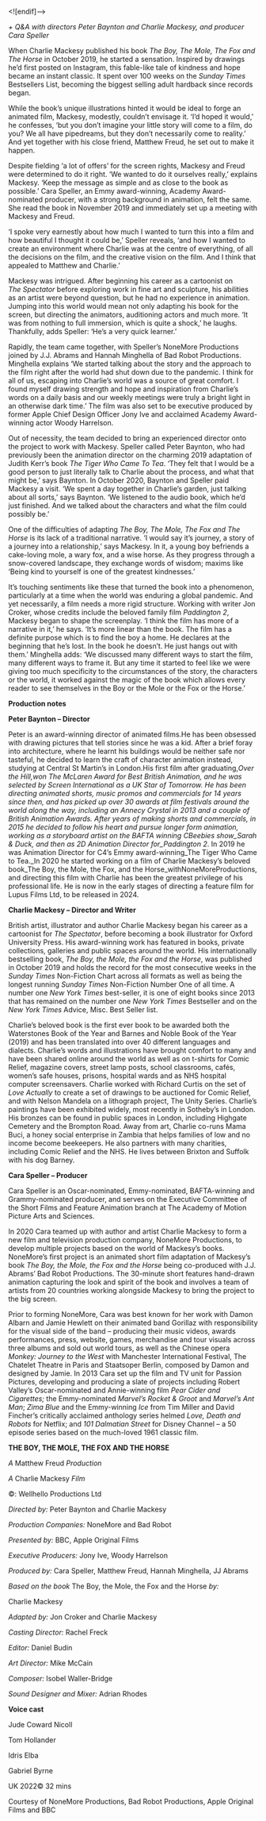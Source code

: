

<![endif]-->

_+ Q&A with directors Peter Baynton and Charlie Mackesy, and producer  
Cara Speller_

When Charlie Mackesy published his book _The Boy, The Mole, The Fox and The Horse_ in October 2019, he started a sensation. Inspired by drawings he’d first posted on Instagram, this fable-like tale of kindness and hope became an instant classic. It spent over 100 weeks on the _Sunday Times_ Bestsellers List, becoming the biggest selling adult hardback since records began.

While the book’s unique illustrations hinted it would be ideal to forge an animated film, Mackesy, modestly, couldn’t envisage it. ‘I’d hoped it would,’ he confesses, ‘but you don’t imagine your little story will come to a film, do you? We all have pipedreams, but they don’t necessarily come to reality.’ And yet together with his close friend, Matthew Freud, he set out to make it happen.

Despite fielding ‘a lot of offers’ for the screen rights, Mackesy and Freud were determined to do it right. ‘We wanted to do it ourselves really,’ explains Mackesy. ‘Keep the message as simple and as close to the book as possible.’ Cara Speller, an Emmy award-winning, Academy Award-nominated producer, with a strong background in animation, felt the same. She read the book in November 2019 and immediately set up a meeting with Mackesy and Freud.

‘I spoke very earnestly about how much I wanted to turn this into a film and how beautiful I thought it could be,’ Speller reveals, ‘and how I wanted to create an environment where Charlie was at the centre of everything, of all the decisions on the film, and the creative vision on the film. And I think that appealed to Matthew and Charlie.’

Mackesy was intrigued. After beginning his career as a cartoonist on  
_The Spectator_ before exploring work in fine art and sculpture, his abilities as an artist were beyond question, but he had no experience in animation. Jumping into this world would mean not only adapting his book for the screen, but directing the animators, auditioning actors and much more. ‘It was from nothing to full immersion, which is quite a shock,’ he laughs. Thankfully, adds Speller: ‘He’s a very quick learner.’

Rapidly, the team came together, with Speller’s NoneMore Productions joined by J.J. Abrams and Hannah Minghella of Bad Robot Productions. Minghella explains ‘We started talking about the story and the approach to the film right after the world had shut down due to the pandemic. I think for all of us, escaping into Charlie’s world was a source of great comfort. I found myself drawing strength and hope and inspiration from Charlie’s words on a daily basis and our weekly meetings were truly a bright light in an otherwise dark time.’ The film was also set to be executive produced by former Apple Chief Design Officer Jony Ive and acclaimed Academy Award-winning actor Woody Harrelson.

Out of necessity, the team decided to bring an experienced director onto the project to work with Mackesy. Speller called Peter Baynton, who had previously been the animation director on the charming 2019 adaptation of Judith Kerr’s book _The Tiger Who Came To Tea_. ‘They felt that I would be a good person to just literally talk to Charlie about the process, and what that might be,’ says Baynton. In October 2020, Baynton and Speller paid Mackesy a visit. ‘We spent a day together in Charlie’s garden, just talking about all sorts,’ says Baynton. ‘We listened to the audio book, which he’d just finished. And we talked about the characters and what the film could possibly be.’

One of the difficulties of adapting _The Boy, The Mole, The Fox and The Horse_ is its lack of a traditional narrative. ‘I would say it’s journey, a story of a journey into a relationship,’ says Mackesy. In it, a young boy befriends a cake-loving mole, a wary fox, and a wise horse. As they progress through a snow-covered landscape, they exchange words of wisdom; maxims like ‘Being kind to yourself is one of the greatest kindnesses.’

It’s touching sentiments like these that turned the book into a phenomenon, particularly at a time when the world was enduring a global pandemic. And yet necessarily, a film needs a more rigid structure. Working with writer Jon Croker, whose credits include the beloved family film _Paddington 2_, Mackesy began to shape the screenplay. ‘I think the film has more of a narrative in it,’ he says. ‘It’s more linear than the book. The film has a definite purpose which is to find the boy a home. He declares at the beginning that he’s lost. In the book he doesn’t. He just hangs out with them.’ Minghella adds: ‘We discussed many different ways to start the film, many different ways to frame it. But any time it started to feel like we were giving too much specificity to the circumstances of the story, the characters or the world, it worked against the magic of the book which allows every reader to see themselves in the Boy or the Mole or the Fox or the Horse.’

**Production notes**

**Peter Baynton – Director**

Peter is an award-winning director of animated films.He has been obsessed with drawing pictures that tell stories since he was a kid. After a brief foray into architecture, where he learnt his buildings would be neither safe nor tasteful, he decided to learn the craft of character animation instead, studying at Central St Martin’s in London.His first film after graduating,_Over the Hill,_won The McLaren Award for Best British Animation, and he was selected by Screen International as a UK Star of Tomorrow. He has been directing animated shorts, music promos and commercials for 14 years since then, and has picked up over 30 awards at film festivals around the world along the way, including an Annecy Crystal in 2013 and a couple of British Animation Awards. After years of making shorts and commercials, in 2015 he decided to follow his heart and pursue longer form animation, working as a storyboard artist on the BAFTA winning CBeebies show_Sarah & Duck_, and then as 2D Animation Director for_Paddington 2_. In 2019 he was Animation Director for C4’s Emmy award-winning_The Tiger Who Came to Tea._In 2020 he started working on a film of Charlie Mackesy’s beloved book_The Boy, the Mole, the Fox, and the Horse_withNoneMoreProductions, and directing this film with Charlie has been the greatest privilege of his professional life. He is now in the early stages of directing a feature film for Lupus Films Ltd, to be released in 2024.

**Charlie Mackesy – Director and Writer**

British artist, illustrator and author Charlie Mackesy began his career as a cartoonist for _The Spectator_, before becoming a book illustrator for Oxford University Press. His award-winning work has featured in books, private collections, galleries and public spaces around the world. His internationally bestselling book, _The Boy, the Mole, the Fox and the Horse_, was published in October 2019 and holds the record for the most consecutive weeks in the _Sunday Times_ Non-Fiction Chart across all formats as well as being the longest running _Sunday Times_ Non-Fiction Number One of all time. A number one _New York Times_ best-seller, it is one of eight books since 2013 that has remained on the number one _New York Times_ Bestseller and on the _New York Times_ Advice, Misc. Best Seller list.

Charlie’s beloved book is the first ever book to be awarded both the Waterstones Book of the Year and Barnes and Noble Book of the Year (2019) and has been translated into over 40 different languages and dialects. Charlie’s words and illustrations have brought comfort to many and have been shared online around the world as well as on t-shirts for Comic Relief, magazine covers, street lamp posts, school classrooms, cafés, women’s safe houses, prisons, hospital wards and as NHS hospital computer screensavers. Charlie worked with Richard Curtis on the set of _Love Actually_ to create a set of drawings to be auctioned for Comic Relief, and with Nelson Mandela on a lithograph project, The Unity Series. Charlie’s paintings have been exhibited widely, most recently in Sotheby’s in London. His bronzes can be found in public spaces in London, including Highgate Cemetery and the Brompton Road. Away from art, Charlie co-runs Mama Buci, a honey social enterprise in Zambia that helps families of low and no income become beekeepers. He also partners with many charities, including Comic Relief and the NHS. He lives between Brixton and Suffolk with his dog Barney.

**Cara Speller – Producer**

Cara Speller is an Oscar-nominated, Emmy-nominated, BAFTA-winning and Grammy-nominated producer, and serves on the Executive Committee of the Short Films and Feature Animation branch at The Academy of Motion Picture Arts and Sciences.

In 2020 Cara teamed up with author and artist Charlie Mackesy to form a new film and television production company, NoneMore Productions, to develop multiple projects based on the world of Mackesy’s books. NoneMore’s first project is an animated short film adaptation of Mackesy’s book _The Boy, the Mole, the Fox and the Horse_ being co-produced with J.J. Abrams’ Bad Robot Productions. The 30-minute short features hand-drawn animation capturing the look and spirit of the book and involves a team of artists from 20 countries working alongside Mackesy to bring the project to the big screen.

Prior to forming NoneMore, Cara was best known for her work with Damon Albarn and Jamie Hewlett on their animated band Gorillaz with responsibility for the visual side of the band – producing their music videos, awards performances, press, website, games, merchandise and tour visuals across three albums and sold out world tours, as well as the Chinese opera _Monkey: Journey to the West_ with Manchester International Festival, The Chatelet Theatre in Paris and Staatsoper Berlin, composed by Damon and designed by Jamie. In 2013 Cara set up the film and TV unit for Passion Pictures, developing and producing a slate of projects including Robert Valley’s Oscar-nominated and Annie-winning film _Pear Cider and Cigarettes;_ the Emmy-nominated _Marvel’s Rocket & Groot_ and _Marvel’s Ant Man_; _Zima Blue_ and the Emmy-winning _Ice_ from Tim Miller and David Fincher’s critically acclaimed anthology series helmed _Love, Death and Robots_ for Netflix; and _101 Dalmatian Street_ for Disney Channel – a 50 episode series based on the much-loved 1961 classic film.

**THE BOY, THE MOLE, THE FOX AND THE HORSE**

_A_ Matthew Freud _Production_

_A_ Charlie Mackesy _Film_

©: Wellhello Productions Ltd

_Directed by:_ Peter Baynton and Charlie Mackesy

_Production Companies:_ NoneMore and Bad Robot

_Presented by:_ BBC, Apple Original Films

_Executive Producers:_ Jony Ive, Woody Harrelson

_Produced by:_ Cara Speller, Matthew Freud, Hannah Minghella, JJ Abrams

_Based on the book_ The Boy, the Mole, the Fox and the Horse _by:_

Charlie Mackesy

_Adapted by:_ Jon Croker and Charlie Mackesy

_Casting Director:_ Rachel Freck

_Editor:_ Daniel Budin

_Art Director:_ Mike McCain

_Composer:_ Isobel Waller-Bridge

_Sound Designer and Mixer:_ Adrian Rhodes

**Voice cast**

Jude Coward Nicoll

Tom Hollander

Idris Elba

Gabriel Byrne

UK 2022©
32 mins

Courtesy of NoneMore Productions, Bad Robot Productions, Apple Original Films and BBC
<!--stackedit_data:
eyJoaXN0b3J5IjpbMjA0OTA2MjgwNF19
-->